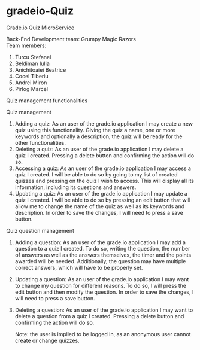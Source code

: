 # gradeio-Quiz

Grade.io Quiz MicroService    

Back-End Development team: Grumpy Magic Razors  
Team members:  
1. Turcu Stefanel  
2. Beldiman Iulia  
3. Anichitoaiei Beatrice  
4. Cocei Tiberiu  
5. Andrei Miron  
6. Pirlog Marcel

Quiz management functionalities

Quiz management
1. Adding a quiz:  As an user of the grade.io application I may create a new quiz using this functionality. Giving the quiz a name, one or more keywords and optionally a description, the quiz will be ready for the other functionalities.
2. Deleting a quiz: As an user of the grade.io application I may delete a quiz I created. Pressing a delete button and confirming the action will do so.
3. Accessing a quiz: As an user of the grade.io application I may access a quiz I created. I will be able to do so by going to my list of created quizzes and pressing on the quiz I wish to access. This will display all its information, including its questions and answers.
4. Updating a quiz: As an user of the grade.io application I may update a quiz I created. I will be able to do so by pressing an edit button that will allow me to change the name of the quiz as well as its keywords and description. In order to save the changes, I will need to press a save button.


Quiz question management
1. Adding a question: As an user of the grade.io application I may add a question to a quiz I created. To do so, writing the question, the number of answers as well as the answers themselves, the timer and the points awarded will be needed. Additionally, the question may have multiple correct answers, which will have to be properly set.
2. Updating a question: As an user of the grade.io application I may want to change my question for different reasons. To do so, I will press the edit button and then modify the question. In order to save the changes, I will need to press a save button.
3. Deleting a question: As an user of the grade.io application I may want to delete a question from a quiz I created. Pressing a delete button and confirming the action will do so.


    Note: the user is implied to be logged in, as an anonymous user cannot create or change quizzes.
